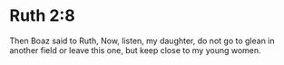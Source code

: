 # Ruth 2:8

Then Boaz said to Ruth, Now, listen, my daughter, do not go to glean in another field or leave this one, but keep close to my young women.

